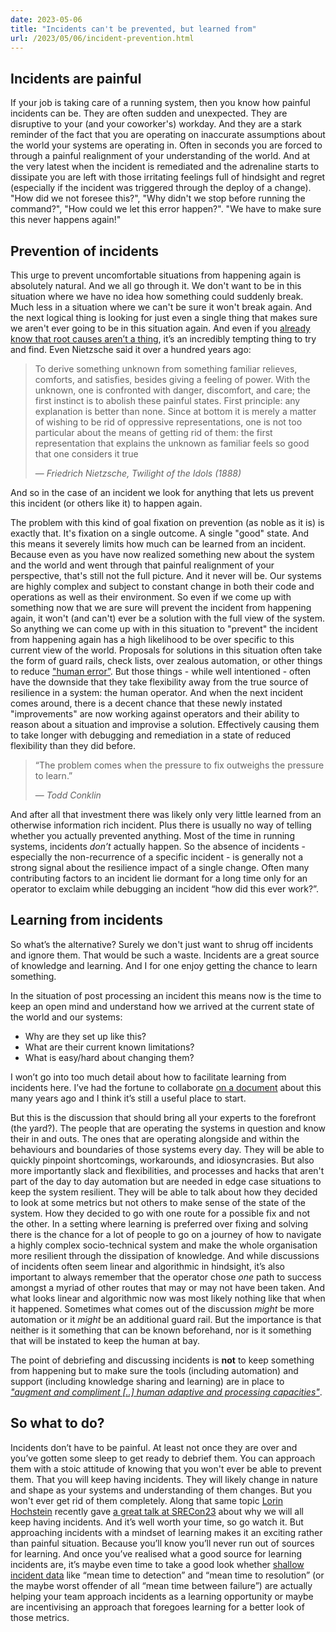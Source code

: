 ```yaml
---
date: 2023-05-06
title: "Incidents can't be prevented, but learned from"
url: /2023/05/06/incident-prevention.html
---
```


## Incidents are painful

If your job is taking care of a running system, then you know how painful
incidents can be. They are often sudden and unexpected. They are disruptive to
your (and your coworker's) workday. And they are a stark reminder of the fact
that you are operating on inaccurate assumptions about the world your systems
are operating in. Often in seconds you are forced to through a painful
realignment of your understanding of the world. And at the very latest when
the incident is remediated and the adrenaline starts to dissipate you are left
with those irritating feelings full of hindsight and regret (especially if the
incident was triggered through the deploy of a change). "How did we not
foresee this?", "Why didn't we stop before running the command?", "How could
we let this error happen?". "We have to make sure this never happens again!"

## Prevention of incidents

This urge to prevent uncomfortable situations from happening again is
absolutely natural. And we all go through it. We don't want to be in this
situation where we have no idea how something could suddenly break. Much less
in a situation where we can't be sure it won't break again. And the next
logical thing is looking for just even a single thing that makes sure we
aren't ever going to be in this situation again. And even if you [already know
that root causes aren’t a
thing](https://www.kitchensoap.com/2012/02/10/each-necessary-but-only-jointly-sufficient/
"Each necessary but only jointly sufficient"), it’s an incredibly tempting
thing to try and find. Even Nietzsche said it over a hundred years ago:

> To derive something unknown from something familiar relieves, comforts, and satisfies, besides giving a feeling of power. With the unknown, one is confronted with danger, discomfort, and care; the first instinct is to abolish these painful states. First principle: any explanation is better than none. Since at bottom it is merely a matter of wishing to be rid of oppressive representations, one is not too particular about the means of getting rid of them: the first representation that explains the unknown as familiar feels so good that one considers it true
> <p class="cite">
> &mdash; <cite> Friedrich Nietzsche, Twilight of the Idols (1888) </cite>
> </p>

And so in the case of an incident we look for anything that lets us prevent
this incident (or others like it) to happen again.

The problem with this kind of goal fixation on prevention (as noble as it is)
is exactly that. It's fixation on a single outcome. A single "good" state. And
this means it severely limits how much can be learned from an incident.
Because even as you have now realized something new about the system and the
world and went through that painful realignment of your perspective, that's
still not the full picture. And it never will be. Our systems are highly
complex and subject to constant change in both their code and operations as
well as their environment. So even if we come up with something now that we
are sure will prevent the incident from happening again, it won't (and can't)
ever be a solution with the full view of the system. So anything we can come
up with in this situation to "prevent" the incident from happening again has a
high likelihood to be over specific to this current view of the world.
Proposals for solutions in this situation often take the form of guard rails,
check lists, over zealous automation, or other things to reduce ["human
error”](https://unwiredcouch.com/2014/08/04/human-error-getting-off-the-hook.html
"Human error and getting off the hook"). But those things - while well
intentioned - often have the downside that they take flexibility away from the
true source of resilience in a system: the human operator. And when the next
incident comes around, there is a decent chance that these newly instated
"improvements" are now working against operators and their ability to reason
about a situation and improvise a solution. Effectively causing them to take
longer with debugging and remediation in a state of reduced flexibility than
they did before.

> “The problem comes when the pressure to fix outweighs the pressure to learn.”
> <p class="cite">
> &mdash; <cite> Todd Conklin  </cite>
> </p>

And after all that investment there was likely only very little learned from
an otherwise information rich incident. Plus there is usually no way of
telling whether you actually prevented anything. Most of the time in running
systems, incidents _don’t_ actually happen. So the absence of incidents -
especially the non-recurrence of a specific incident - is generally not a
strong signal about the resilience impact of a single change.  Often many
contributing factors to an incident lie dormant for a long time only for an
operator to exclaim while debugging an incident “how did this ever work?”.

## Learning from incidents

So what’s the alternative? Surely we don't just want to shrug off incidents
and ignore them. That would be such a waste. Incidents are a great source of
knowledge and learning. And I for one enjoy getting the chance to learn
something.

In the situation of post processing an incident this means now is the time to keep an open mind and understand how we arrived at the current state of the world and our systems:

- Why are they set up like this?
- What are their current known limitations?
- What is easy/hard about changing them?

I won’t go into too much detail about how to facilitate learning from
incidents here. I’ve had the fortune to collaborate [on a
document](https://extfiles.etsy.com/DebriefingFacilitationGuide.pdf "Etsy
Debriefing Facilitation Guide") about this many years ago and I think it’s
still a useful place to start.

But this is the discussion that should bring all your experts to the forefront
(the yard?). The people that are operating the systems in question and know
their in and outs. The ones that are operating alongside and within the
behaviours and boundaries of those systems every day. They will be able to
quickly pinpoint shortcomings, workarounds, and idiosyncrasies. But also more
importantly slack and flexibilities, and processes and hacks that aren't part
of the day to day automation but are needed in edge case situations to keep
the system resilient. They will be able to talk about how they decided to look
at some metrics but not others to make sense of the state of the system. How
they decided to go with one route for a possible fix and not the other. In a
setting where learning is preferred over fixing and solving there is the
chance for a lot of people to go on a journey of how to navigate a highly
complex socio-technical system and make the whole organisation more resilient
through the dissipation of knowledge. And while discussions of incidents often
seem linear and algorithmic in hindsight, it’s also important to always
remember that the operator chose _one_ path to success amongst a myriad of other
routes that may or may not have been taken. And what looks linear and
algorithmic now was most likely nothing like that when it happened. Sometimes
what comes out of the discussion _might_ be more automation or it _might_ be
an additional guard rail. But the importance is that neither is it something
that can be known beforehand, nor is it something that will be instated to
keep the human at bay.

The point of debriefing and discussing incidents is **not** to keep something
from happening but to make sure the tools (including automation) and support
(including knowledge sharing and learning) are in place to _["augment and
compliment [..] human adaptive and processing
capacities"](https://www.kitchensoap.com/2013/08/20/a-mature-role-for-automation-part-ii/)_.

## So what to do?

Incidents don’t have to be painful. At least not once they are over and you’ve
gotten some sleep to get ready to debrief them. You can approach them with a
stoic attitude of knowing that you won't ever be able to prevent them. That
you will keep having incidents. They will likely change in nature and shape as
your systems and understanding of them changes. But you won't ever get rid of
them completely. Along that same topic [Lorin
Hochstein](https://surfingcomplexity.blog "Lorin Hochstein's blog") recently
gave [a great talk at
SRECon23](https://surfingcomplexity.blog/2023/04/25/my-srecon-23-talk-is-up/
"Lorin Hochstein's SRECon23 Talk") about why we will all keep having
incidents. And it’s well worth your time, so go watch it. But approaching
incidents with a mindset of learning makes it an exciting rather than painful
situation. Because you’ll know you’ll never run out of sources for learning.
And once you’ve realised what a good source for learning incidents are, it’s
maybe even time to take a good look whether [shallow incident
data](https://www.adaptivecapacitylabs.com/blog/2018/03/23/moving-past-shallow-incident-data/
"Moving Past Shallow Incident data @ Adaptive Capacity Labs") like “mean time
to detection” and “mean time to resolution” (or the maybe worst offender of
all “mean time between failure”) are actually helping your team approach
incidents as a learning opportunity or maybe are incentivising an approach
that foregoes learning for a better look of those metrics.
